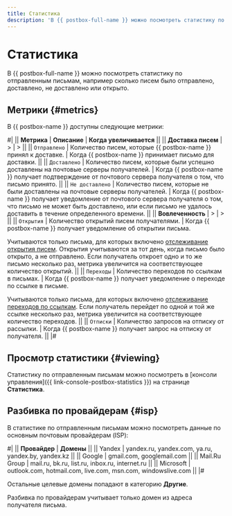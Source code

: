 ```yaml
---
title: Статистика
description: 'В {{ postbox-full-name }} можно посмотреть статистику по отправленным письмам: сколько писем было отправлено, доставлено или не доставлено, открыто и сколько раз получатели переходили по ссылкам в письмах.'
---
```


# Статистика

В {{ postbox-full-name }} можно посмотреть статистику по отправленным письмам, например сколько писем было отправлено, доставлено, не доставлено или открыто.

## Метрики {#metrics}

В {{ postbox-name }} доступны следующие метрики:

#|
|| **Метрика** | **Описание** | **Когда увеличивается** ||
|| **Доставка писем** | > | > ||
|| `Отправлено` | Количество писем, которые {{ postbox-name }} принял к доставке. | Когда {{ postbox-name }} принимает письмо для доставки. ||
|| `Доставлено` | Количество писем, которые были успешно доставлены на почтовые серверы получателей. | Когда {{ postbox-name }} получает подтверждение от почтового сервера получателя о том, что письмо принято. ||
|| `Не доставлено` | Количество писем, которые не были доставлены на почтовые серверы получателей. | Когда {{ postbox-name }} получает уведомление от почтового сервера получателя о том, что письмо не может быть доставлено, или если письмо не удалось доставить в течение определенного времени. ||
|| **Вовлеченность** | > | > ||
|| `Открытия` | Количество открытий писем получателями. | Когда {{ postbox-name }} получает уведомление об открытии письма.

Учитываются только письма, для которых включено [отслеживание открытия писем](mail-opened.md#setup). Открытия учитываются за тот день, когда письмо было открыто, а не отправлено. Если получатель откроет одно и то же письмо несколько раз, метрика увеличится на соответствующее количество открытий. ||
|| `Переходы` | Количество переходов по ссылкам в письмах. | Когда {{ postbox-name }} получает уведомление о переходе по ссылке в письме.

Учитываются только письма, для которых включено [отслеживание переходов по ссылкам](click-tracking.md#setup). Если получатель перейдет по одной и той же ссылке несколько раз, метрика увеличится на соответствующее количество переходов. ||
|| `Отписки` | Количество запросов на отписку от рассылки. | Когда {{ postbox-name }} получает запрос на отписку от получателя. ||
|#


## Просмотр статистики {#viewing}

Статистику по отправленным письмам можно посмотреть в [консоли управления]({{ link-console-postbox-statistics }}) на странице **Статистика**.

## Разбивка по провайдерам {#isp}

В статистике по отправленным письмам можно посмотреть данные по основным почтовым провайдерам (ISP):

#|
|| **Провайдер** | **Домены** ||
|| Yandex | yandex.ru, yandex.com, ya.ru, yandex.by, yandex.kz ||
|| Google | gmail.com, googlemail.com ||
|| Mail.Ru Group | mail.ru, bk.ru, list.ru, inbox.ru, internet.ru ||
|| Microsoft | outlook.com, hotmail.com, live.com, msn.com, windowslive.com ||
|#

Остальные целевые домены попадают в категорию **Другие**.

Разбивка по провайдерам учитывает только домен из адреса получателя письма.
